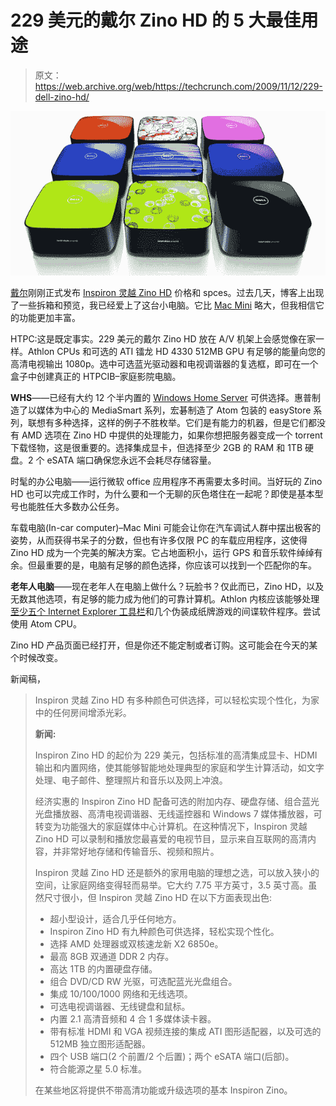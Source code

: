 # 229 美元的戴尔 Zino HD  的 5 大最佳用途

> 原文：<https://web.archive.org/web/https://techcrunch.com/2009/11/12/229-dell-zino-hd/>

[![dell-zino-hd](img/c0ebc6ab63ce65a284dc90f9a3b307c1.png "dell-zino-hd")](https://web.archive.org/web/20230327185945/http://www.crunchgear.com/2009/11/12/229-dell-zino-hd/)

[戴尔](https://web.archive.org/web/20230327185945/http://www.crunchgear.com/tag/dell/)刚刚正式发布 [Inspiron 灵越 Zino HD](https://web.archive.org/web/20230327185945/http://www.crunchgear.com/2009/08/12/dell-inspiron-zino-hd-a-baby-dell-htpc/) 价格和 spces。过去几天，博客上出现了一些拆箱和预览，我已经爱上了这台小电脑。它比 [Mac Mini](https://web.archive.org/web/20230327185945/http://www.crunchgear.com/tag/mac-mini/) 略大，但我相信它的功能更加丰富。

HTPC:这是既定事实。229 美元的戴尔 Zino HD 放在 A/V 机架上会感觉像在家一样。Athlon CPUs 和可选的 ATI 镭龙 HD 4330 512MB GPU 有足够的能量向您的高清电视输出 1080p。选中可选蓝光驱动器和电视调谐器的复选框，即可在一个盒子中创建真正的 HTPCIB–家庭影院电脑。

**WHS**——已经有大约 12 个半内置的 [Windows Home Server](https://web.archive.org/web/20230327185945/http://www.crunchgear.com/tag/whs/) 可供选择。惠普制造了以媒体为中心的 MediaSmart 系列，宏碁制造了 Atom 包装的 easyStore 系列，联想有多种选择，这样的例子不胜枚举。它们是有能力的机器，但是它们都没有 AMD 选项在 Zino HD 中提供的处理能力，如果你想把服务器变成一个 torrent 下载怪物，这是很重要的。选择集成显卡，但选择至少 2GB 的 RAM 和 1TB 硬盘。2 个 eSATA 端口确保您永远不会耗尽存储容量。

时髦的办公电脑——运行微软 office 应用程序不再需要太多时间。当好玩的 Zino HD 也可以完成工作时，为什么要和一个无聊的灰色塔住在一起呢？即使是基本型号也能胜任大多数办公任务。

车载电脑(In-car computer)–Mac Mini 可能会让你在汽车调试人群中摆出极客的姿势，从而获得书呆子的分数，但也有许多仅限 PC 的车载应用程序，这使得 Zino HD 成为一个完美的解决方案。它占地面积小，运行 GPS 和音乐软件绰绰有余。但最重要的是，电脑有足够的颜色选择，你应该可以找到一个匹配你的车。

**老年人电脑**——现在老年人在电脑上做什么？玩脸书？仅此而已，Zino HD，以及无数其他选项，有足够的能力成为他们的可靠计算机。Athlon 内核应该能够处理[至少五个 Internet Explorer 工具栏](https://web.archive.org/web/20230327185945/http://www.crunchgear.com/2009/10/09/this-is-what-happens-when-your-mother-in-law-uses-internet-explorer/)和几个伪装成纸牌游戏的间谍软件程序。尝试使用 Atom CPU。

Zino HD 产品页面已经打开，但是你还不能定制或者订购。这可能会在今天的某个时候改变。

新闻稿，

> Inspiron 灵越 Zino HD 有多种颜色可供选择，可以轻松实现个性化，为家中的任何房间增添光彩。
> 
> **新闻:**
> 
> Inspiron Zino HD 的起价为 229 美元，包括标准的高清集成显卡、HDMI 输出和内置网络，使其能够智能地处理典型的家庭和学生计算活动，如文字处理、电子邮件、整理照片和音乐以及网上冲浪。
> 
> 经济实惠的 Inspiron Zino HD 配备可选的附加内存、硬盘存储、组合蓝光光盘播放器、高清电视调谐器、无线遥控器和 Windows 7 媒体播放器，可转变为功能强大的家庭媒体中心计算机。在这种情况下，Inspiron 灵越 Zino HD 可以录制和播放您最喜爱的电视节目，显示来自互联网的高清内容，并非常好地存储和传输音乐、视频和照片。
> 
> Inspiron 灵越 Zino HD 还是额外的家用电脑的理想之选，可以放入狭小的空间，让家庭网络变得轻而易举。它大约 7.75 平方英寸，3.5 英寸高。虽然尺寸很小，但 Inspiron 灵越 Zino HD 在以下方面表现出色:
> 
> *   超小型设计，适合几乎任何地方。
> *   Inspiron Zino HD 有九种颜色可供选择，轻松实现个性化。
> *   选择 AMD 处理器或双核速龙新 X2 6850e。
> *   最高 8GB 双通道 DDR 2 内存。
> *   高达 1TB 的内置硬盘存储。
> *   组合 DVD/CD RW 光驱，可选配蓝光光盘组合。
> *   集成 10/100/1000 网络和无线选项。
> *   可选电视调谐器、无线键盘和鼠标。
> *   内置 2.1 高清音频和 4 合 1 多媒体读卡器。
> *   带有标准 HDMI 和 VGA 视频连接的集成 ATI 图形适配器，以及可选的 512MB 独立图形适配器。
> *   四个 USB 端口(2 个前置/2 个后置)；两个 eSATA 端口(后部)。
> *   符合能源之星 5.0 标准。
> 
> 在某些地区将提供不带高清功能或升级选项的基本 Inspiron Zino。